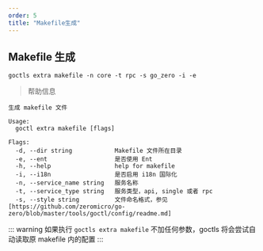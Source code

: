 ```yaml
---
order: 5
title: "Makefile生成"
---
```


## Makefile 生成

```shell
goctls extra makefile -n core -t rpc -s go_zero -i -e
```

> 帮助信息

```shell
生成 makefile 文件

Usage:
  goctl extra makefile [flags]

Flags:
  -d, --dir string            Makefile 文件所在目录
  -e, --ent                   是否使用 Ent
  -h, --help                  help for makefile
  -i, --i18n                  是否启用 i18n 国际化
  -n, --service_name string   服务名称
  -t, --service_type string   服务类型，api, single 或者 rpc
  -s, --style string          文件命名格式，参见 [https://github.com/zeromicro/go-zero/blob/master/tools/goctl/config/readme.md]
```

::: warning
如果执行 `goctls extra makefile` 不加任何参数，goctls 将会尝试自动读取原 makefile 内的配置
:::
